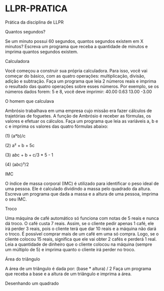 # LLPR-PRATICA
Prática da disciplina de LLPR 

Quantos segundos?

Se um minuto possui 60 segundos, quantos segundos existem em X minutos?
Escreva um programa que receba a quantidade de minutos e imprima quantos 
segundos existem.


Calculadora

Você começou a construir sua própria calculadora. Para isso, você vai começar do 
básico, com as quatro operações: multiplicação, divisão, adição e subtração. Faça um 
programa que leia 2 números reais e imprima o resultado das quatro operações sobre 
esses números. 
Por exemplo, se os números dados forem: 5 e 8, você deve imprimir:
40.00
0.63
13.00
-3.00


O homem que calculava

Ambrósio trabalhava em uma empresa cujo 
missão era fazer cálculos de trajetórias de 
foguetes. A função de Ambrósio é receber as 
fórmulas, os valores e efetuar os cálculos. 
Faça um programa que leia as variáveis a, b e c 
e imprima os valores das quatro fórmulas 
abaixo:

(1) (a*b)/c

(2) a² + b + 5c

(3) a*b*c + b + c/3 * 5 - 1

(4) (a*b*c)³/2



IMC

O índice de massa corporal (IMC) é utilizado para identificar o peso ideal de uma 
pessoa. Ele é calculado dividindo a massa pelo quadrado da altura.
Escreva um programa que dada a massa e a altura de uma pessoa, imprima o 
seu IMC.


Troco

Uma máquina de café automático só funciona com notas de 5 reais e nunca dá 
troco. O café custa 7 reais. Assim, se o cliente pedir apenas 1 café, ele irá perder 
3 reais, pois o cliente terá que dar 10 reais e a máquina não dará o troco.
É possível comprar mais de um café em uma só compra. Logo, se o cliente 
colocou 15 reais, significa que ele vai obter 2 cafés e perderá 1 real.
Leia a quantidade de dinheiro que o cliente colocou na máquina (sempre um 
múltiplo de 5) e imprima quanto o cliente irá perder no troco.


Área do triângulo

A área de um triângulo é dada por: (base * altura) / 2
Faça um programa que receba a base e a altura de um triângulo e imprima a 
área.




Desenhando um quadrado
